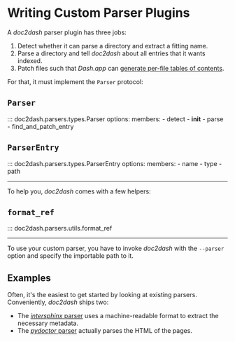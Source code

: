 # Writing Custom Parser Plugins

A *doc2dash* parser plugin has three jobs:

1. Detect whether it can parse a directory and extract a fitting name.
2. Parse a directory and tell *doc2dash* about all entries that it wants indexed.
3. Patch files such that *Dash.app* can [generate per-file tables of contents](https://kapeli.com/docsets#tableofcontents).

For that, it must implement the `Parser` protocol:

## `Parser`

::: doc2dash.parsers.types.Parser
    options:
      members:
        - detect
        - __init__
        - parse
        - find_and_patch_entry


## `ParserEntry`

::: doc2dash.parsers.types.ParserEntry
    options:
      members:
        - name
        - type
        - path

---

To help you, *doc2dash* comes with a few helpers:

## `format_ref`

::: doc2dash.parsers.utils.format_ref

---

To use your custom parser, you have to invoke *doc2dash* with the `--parser` option and specify the importable path to it.


## Examples

Often, it's the easiest to get started by looking at existing parsers.
Conveniently, *doc2dash* ships two:

- The [*intersphinx* parser](https://github.com/hynek/doc2dash/blob/main/src/doc2dash/parsers/intersphinx.py) uses a machine-readable format to extract the necessary metadata.
- The [*pydoctor* parser](https://github.com/hynek/doc2dash/blob/main/src/doc2dash/parsers/pydoctor.py) actually parses the HTML of the pages.
